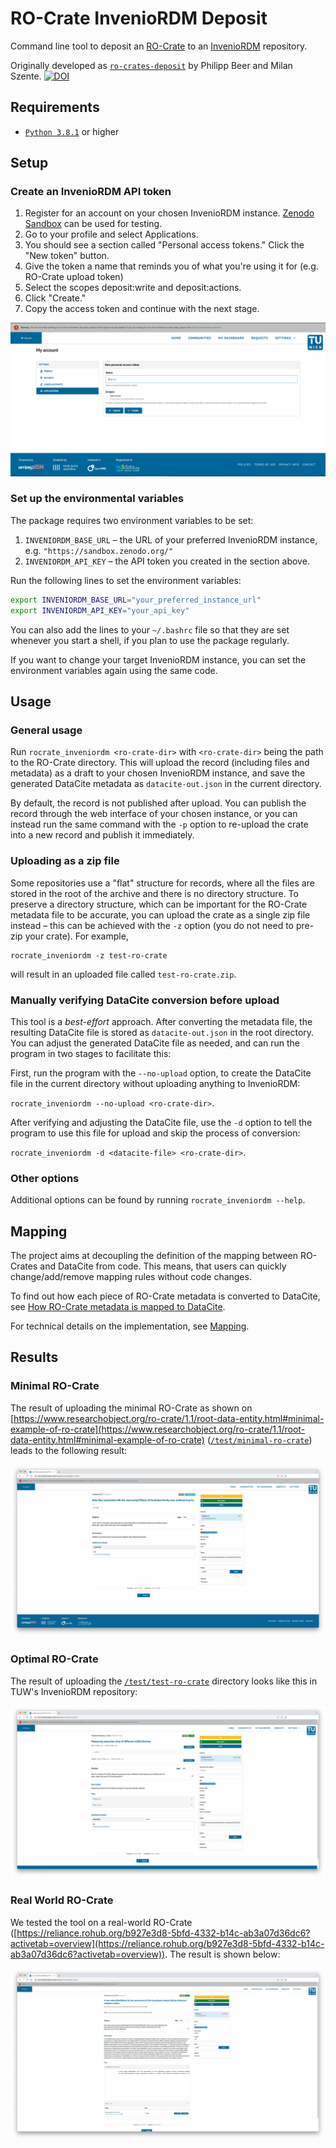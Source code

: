 # RO-Crate InvenioRDM Deposit



Command line tool to deposit an [RO-Crate](https://www.researchobject.org/ro-crate/) to an [InvenioRDM](https://inveniordm.web.cern.ch/) repository. 

Originally developed as [`ro-crates-deposit`](https://github.com/beerphilipp/ro-crates-deposit) by Philipp Beer and Milan Szente. [![DOI](https://zenodo.org/badge/DOI/10.5281/zenodo.8127644.svg)](https://doi.org/10.5281/zenodo.8127644)

## Requirements

- [`Python 3.8.1`](https://www.python.org/downloads/) or higher

## Setup

### Create an InvenioRDM API token
1. Register for an account on your chosen InvenioRDM instance. [Zenodo Sandbox](https://sandbox.zenodo.org/) can be used for testing.
1. Go to your profile and select Applications.
1. You should see a section called "Personal access tokens." Click the "New token" button.
1. Give the token a name that reminds you of what you're using it for (e.g. RO-Crate upload token)
1. Select the scopes deposit:write and deposit:actions.
1. Click "Create."
1. Copy the access token and continue with the next stage.

![Screenshot of token creation page on TU Wien instance](./images/researchdata.png)

### Set up the environmental variables

The package requires two environment variables to be set:
1. `INVENIORDM_BASE_URL` – the URL of your preferred InvenioRDM instance, e.g. `"https://sandbox.zenodo.org/"`
2. `INVENIORDM_API_KEY` – the API token you created in the section above.

 Run the following lines to set the environment variables:
```bash
export INVENIORDM_BASE_URL="your_preferred_instance_url"
export INVENIORDM_API_KEY="your_api_key"
```

You can also add the lines to your `~/.bashrc` file so that they are set whenever you start a shell, if you plan to use the package regularly.

If you want to change your target InvenioRDM instance, you can set the environment variables again using the same code.

## Usage

### General usage

Run `rocrate_inveniordm <ro-crate-dir>` with `<ro-crate-dir>` being the path to the RO-Crate directory. This will upload the record (including files and metadata) as a draft to your chosen InvenioRDM instance, and save the generated DataCite metadata as `datacite-out.json` in the current directory.

By default, the record is not published after upload. You can publish the record through the web interface of your chosen instance, or you can instead run the same command with the `-p` option to re-upload the crate into a new record and publish it immediately.

### Uploading as a zip file

Some repositories use a "flat" structure for records, where all the files are stored in the root of the archive and there is no directory structure. To preserve a directory structure, which can be important for the RO-Crate metadata file to be accurate, you can upload the crate as a single zip file instead – this can be achieved with the `-z` option (you do not need to pre-zip your crate). For example,
 
```
rocrate_inveniordm -z test-ro-crate
```

will result in an uploaded file called `test-ro-crate.zip`.

### Manually verifying DataCite conversion before upload

This tool is a *best-effort* approach. After converting the metadata file, the resulting DataCite file is stored as `datacite-out.json` in the root directory. You can adjust the generated DataCite file as needed, and can run the program in two stages to facilitate this:

First, run the program with the `--no-upload` option, to create the DataCite file in the current directory without uploading anything to InvenioRDM:

`rocrate_inveniordm --no-upload <ro-crate-dir>`.

After verifying and adjusting the DataCite file, use the `-d` option to tell the program to use this file for upload and skip the process of conversion:

`rocrate_inveniordm -d <datacite-file> <ro-crate-dir>`.

### Other options

Additional options can be found by running `rocrate_inveniordm --help`.

## Mapping

The project aims at decoupling the definition of the mapping between RO-Crates and DataCite from code. This means, that users can quickly change/add/remove mapping rules without code changes. 

To find out how each piece of RO-Crate metadata is converted to DataCite, see [How RO-Crate metadata is mapped to DataCite](docs/all-mappings.md).

For technical details on the implementation, see [Mapping](docs/mapping.md).

## Results

### Minimal RO-Crate

The result of uploading the minimal RO-Crate as shown on [https://www.researchobject.org/ro-crate/1.1/root-data-entity.html#minimal-example-of-ro-crate](https://www.researchobject.org/ro-crate/1.1/root-data-entity.html#minimal-example-of-ro-crate) ([`/test/minimal-ro-crate`](./test/minimal-ro-crate/)) leads to the following result:

![](./images/ro-crate-minimal-result.png)


### Optimal RO-Crate

The result of uploading the [`/test/test-ro-crate`](./test/test-ro-crate/) directory looks like this in TUW's InvenioRDM repository:

![](./images/result.png)

### Real World RO-Crate

We tested the tool on a real-world RO-Crate ([https://reliance.rohub.org/b927e3d8-5bfd-4332-b14c-ab3a07d36dc6?activetab=overview](https://reliance.rohub.org/b927e3d8-5bfd-4332-b14c-ab3a07d36dc6?activetab=overview)). The result is shown below:

![](./images/real-world-example.png)
